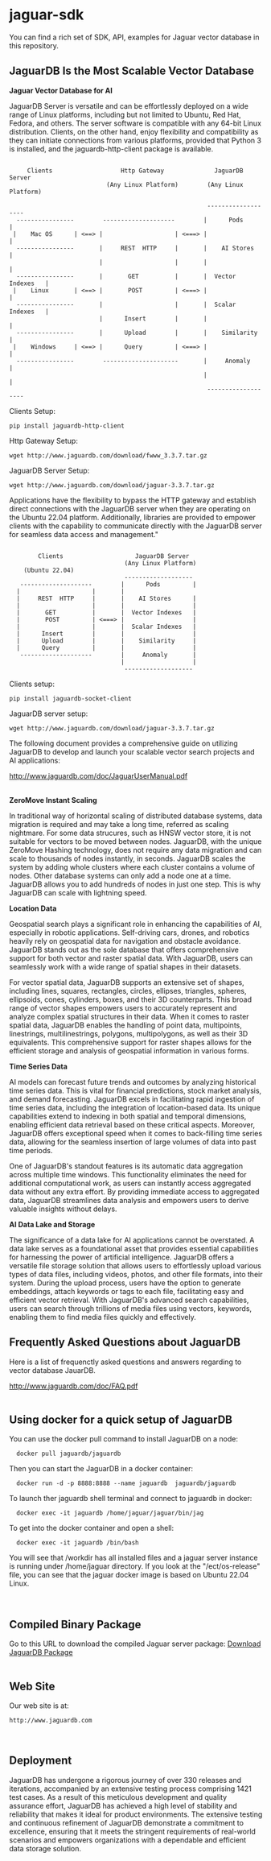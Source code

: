 # jaguar-sdk
You can find a rich set of SDK, API, examples for Jaguar vector database in this repository.

## JaguarDB Is the Most Scalable Vector Database ##


**Jaguar Vector Database for AI**

JaguarDB Server is versatile and can be effortlessly deployed on a wide range of Linux platforms, including 
but not limited to Ubuntu, Red Hat, Fedora, and others. The server software is compatible with any
64-bit Linux distribution. Clients, on the other hand, enjoy flexibility and compatibility as 
they can initiate connections from various platforms, provided that Python 3 is installed, 
and the jaguardb-http-client package is available.


```

     Clients                   Http Gateway              JaguarDB Server
                           (Any Linux Platform)        (Any Linux Platform)

                                                       -------------------
  ----------------        --------------------        |      Pods         |
 |    Mac OS      | <==> |                    | <===> |                   |
  ----------------       |     REST  HTTP     |       |    AI Stores      |
                         |                    |       |                   |
  ----------------       |       GET          |       |  Vector Indexes   |
 |    Linux       | <==> |       POST         | <===> |                   |
  ----------------       |                    |       |  Scalar Indexes   | 
                         |      Insert        |       |                   |  
  ----------------       |      Upload        |       |    Similarity     |
 |    Windows     | <==> |      Query         | <===> |                   |
  ----------------        ---------------------       |     Anomaly       |
                                                      |                   |
                                                       ------------------- 

```

Clients Setup:

    pip install jaguardb-http-client


Http Gateway Setup:

    wget http://www.jaguardb.com/download/fwww_3.3.7.tar.gz


JaguarDB Server Setup:

    wget http://www.jaguardb.com/download/jaguar-3.3.7.tar.gz


Applications have the flexibility to bypass the HTTP gateway and establish direct connections with 
the JaguarDB server when they are operating on the Ubuntu 22.04 platform. Additionally, 
libraries are provided to empower clients with the capability to communicate directly with the 
JaguarDB server for seamless data access and management."

```

        Clients                    JaguarDB Server
                                (Any Linux Platform)
    (Ubuntu 22.04)
                                -------------------
   --------------------        |      Pods         |
  |                    |       |
  |     REST  HTTP     |       |    AI Stores      |
  |                    |       |                   |
  |       GET          |       |  Vector Indexes   |
  |       POST         | <===> |                   |
  |                    |       |  Scalar Indexes   | 
  |      Insert        |       |                   |  
  |      Upload        |       |    Similarity     |
  |      Query         |       |                   |
   --------------------        |     Anomaly       |
                               |                   |
                                ------------------- 

```

Clients setup:

    pip install jaguardb-socket-client


JaguarDB  server setup:

    wget http://www.jaguardb.com/download/jaguar-3.3.7.tar.gz



The following document provides a comprehensive guide on utilizing JaguarDB to
develop and launch your scalable vector search projects and AI applications:


   http://www.jaguardb.com/doc/JaguarUserManual.pdf
<br />
<br />



**ZeroMove Instant Scaling**

In traditional way of horizontal scaling of distributed database systems, data migration is required and may
take a long time, referred as scaling nightmare. For some data strucures, such as HNSW vector store, it is not suitable
for vectors to be moved between nodes. JaguarDB, with the unique ZeroMove Hashing technology,
does not require any data migration and can scale to thousands of nodes instantly, in seconds.
JaguarDB scales the system by adding whole clusters where each cluster contains a volume of nodes.
Other database systems can only add a node one at a time. JaguarDB allows you to add hundreds of nodes
 in just one step. This is why JaguarDB can scale with lightning speed.

**Location Data**

Geospatial search plays a significant role in enhancing the capabilities of AI, especially in robotic
applications. Self-driving cars, drones, and robotics heavily rely on geospatial data for navigation
and obstacle avoidance.  JaguarDB stands out as the sole database that offers comprehensive support for both
vector and raster spatial data. With JaguarDB, users can seamlessly work with a
wide range of spatial shapes in their datasets.

For vector spatial data, JaguarDB supports an extensive set of shapes, including lines,
squares, rectangles, circles, ellipses, triangles, spheres, ellipsoids, cones,
cylinders, boxes, and their 3D counterparts. This broad range of vector shapes
empowers users to accurately represent and analyze complex spatial structures in their data.
When it comes to raster spatial data, JaguarDB enables the handling of point data,
multipoints, linestrings, multilinestrings, polygons, multipolygons, as well as their 3D equivalents.
This comprehensive support for raster shapes allows for the efficient storage and analysis
of geospatial information in various forms.

**Time Series Data**

AI models can forecast future trends and outcomes by analyzing historical time series data.
This is vital for financial predictions, stock market analysis, and demand forecasting.
JaguarDB excels in facilitating rapid ingestion of time series data, including the integration
of location-based data. Its unique capabilities extend to indexing in both spatial and temporal
dimensions, enabling efficient data retrieval based on these critical aspects. Moreover,
JaguarDB offers exceptional speed when it comes to back-filling time series data,
allowing for the seamless insertion of large volumes of data into past time periods.

One of JaguarDB's standout features is its automatic data aggregation across multiple
time windows. This functionality eliminates the need for additional computational work,
as users can instantly access aggregated data without any extra effort. By providing
immediate access to aggregated data, JaguarDB streamlines data analysis and empowers
users to derive valuable insights without delays.


**AI Data Lake and Storage**

The significance of a data lake for AI applications cannot be overstated. A data lake serves
as a foundational asset that provides essential capabilities for harnessing the power of artificial
intelligence. JaguarDB offers a versatile file storage solution that allows users to effortlessly upload various types of
data files, including videos, photos, and other file formats, into their system. During the upload
process, users have the option to generate embeddings, attach keywords or tags to each file, facilitating
easy and efficient vector retrieval. With JaguarDB's advanced search capabilities, users can search through trillions
of media files using vectors, keywords, enabling them to find media files quickly and effectively.
<br />

## Frequently Asked Questions about JaguarDB ##

Here is a list of frequenctly asked questions and answers regarding to vector database JauarDB.

   http://www.jaguardb.com/doc/FAQ.pdf
<br />
<br />



## Using docker for a quick setup of JaguarDB ##

You can use the docker pull command to install JaguarDB on a node:

```
  docker pull jaguardb/jaguardb
```


Then you can start the JaguarDB in a docker container:

```
  docker run -d -p 8888:8888 --name jaguardb  jaguardb/jaguardb
```


To launch ther jaguardb shell terminal and connect to jaguardb in docker:

```
  docker exec -it jaguardb /home/jaguar/jaguar/bin/jag 
```


To get into the docker container and open a shell:

```
  docker exec -it jaguardb /bin/bash
```

You will see that /workdir has all installed files and a jaguar server instance is
running under /home/jaguar directory. If you look at the "/ect/os-release" file, you
can see that the jaguar docker image is based on Ubuntu 22.04 Linux.


<br />

## Compiled Binary Package ##

Go to this URL to download the compiled Jaguar server package:  [Download JaguarDB Package](http://www.jaguardb.com/download.html)
<br />
<br />


## Web Site ##

Our web site is at:

    http://www.jaguardb.com
<br />



## Deployment ##

JaguarDB has undergone a rigorous journey of over 330 releases and iterations, accompanied by an
extensive testing process comprising 1421 test cases. As a result of this meticulous development and
quality assurance effort, JaguarDB has achieved a high level of stability and reliability that makes
it ideal for product environments. The extensive testing and continuous refinement of JaguarDB demonstrate
a commitment to excellence, ensuring that it meets the stringent requirements of real-world scenarios
and empowers organizations with a dependable and efficient data storage solution.

<br />








